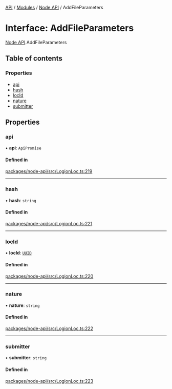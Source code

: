 [API](../API.md) / [Modules](../modules.md) / [Node API](../modules/Node_API.md) / AddFileParameters

# Interface: AddFileParameters

[Node API](../modules/Node_API.md).AddFileParameters

## Table of contents

### Properties

- [api](Node_API.AddFileParameters.md#api)
- [hash](Node_API.AddFileParameters.md#hash)
- [locId](Node_API.AddFileParameters.md#locid)
- [nature](Node_API.AddFileParameters.md#nature)
- [submitter](Node_API.AddFileParameters.md#submitter)

## Properties

### api

• **api**: `ApiPromise`

#### Defined in

[packages/node-api/src/LogionLoc.ts:219](https://github.com/logion-network/logion-api/blob/main/packages/node-api/src/LogionLoc.ts#L219)

___

### hash

• **hash**: `string`

#### Defined in

[packages/node-api/src/LogionLoc.ts:221](https://github.com/logion-network/logion-api/blob/main/packages/node-api/src/LogionLoc.ts#L221)

___

### locId

• **locId**: [`UUID`](../classes/Node_API.UUID.md)

#### Defined in

[packages/node-api/src/LogionLoc.ts:220](https://github.com/logion-network/logion-api/blob/main/packages/node-api/src/LogionLoc.ts#L220)

___

### nature

• **nature**: `string`

#### Defined in

[packages/node-api/src/LogionLoc.ts:222](https://github.com/logion-network/logion-api/blob/main/packages/node-api/src/LogionLoc.ts#L222)

___

### submitter

• **submitter**: `string`

#### Defined in

[packages/node-api/src/LogionLoc.ts:223](https://github.com/logion-network/logion-api/blob/main/packages/node-api/src/LogionLoc.ts#L223)
